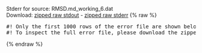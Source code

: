 Stderr for source:  RMSD.md_working_6.dat   
Download: [zipped raw stdout](RMSD.md_working_6.dat.plumed_master.stdout.txt.zip) - [zipped raw stderr](RMSD.md_working_6.dat.plumed_master.stderr.txt.zip) 
{% raw %}
<pre>
#! Only the first 1000 rows of the error file are shown below
#! To inspect the full error file, please download the zipped raw stderr file above
</pre>
{% endraw %}
